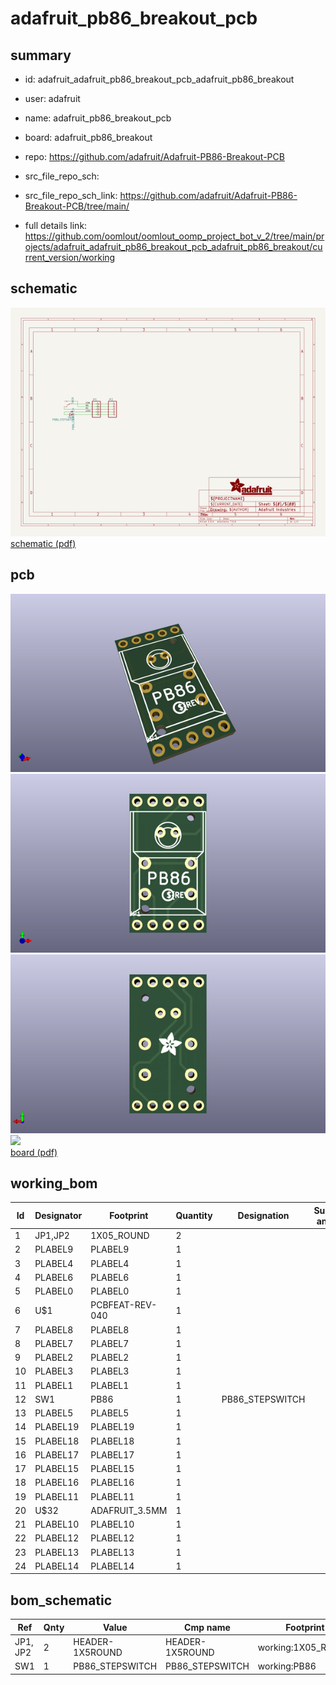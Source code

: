 # adafruit_pb86_breakout_pcb
 
## summary 
* id: adafruit_adafruit_pb86_breakout_pcb_adafruit_pb86_breakout
* user: adafruit
* name: adafruit_pb86_breakout_pcb
* board: adafruit_pb86_breakout
* repo: https://github.com/adafruit/Adafruit-PB86-Breakout-PCB



* src_file_repo_sch: 
* src_file_repo_sch_link: https://github.com/adafruit/Adafruit-PB86-Breakout-PCB/tree/main/
* full details link: https://github.com/oomlout/oomlout_oomp_project_bot_v_2/tree/main/projects/adafruit_adafruit_pb86_breakout_pcb_adafruit_pb86_breakout/current_version/working  

## schematic  
![](working_schematic_600.png)  
[schematic (pdf)](working_schematic.pdf)  

## pcb  
![](working_3d_600.png) 
![](working_3d_front_600.png)  
![](working_3d_back_600.png)  
![](working_600.png)  
[board (pdf)](working.pdf)  

## working_bom
| Id | Designator | Footprint | Quantity | Designation | Supplier and ref |  | None | 
| --- | --- | --- | --- | --- | --- | --- | --- | 
| 1 | JP1,JP2 | 1X05_ROUND | 2 |  |  |  | [''] | 
| 2 | PLABEL9 | PLABEL9 | 1 |  |  |  | [''] | 
| 3 | PLABEL4 | PLABEL4 | 1 |  |  |  | [''] | 
| 4 | PLABEL6 | PLABEL6 | 1 |  |  |  | [''] | 
| 5 | PLABEL0 | PLABEL0 | 1 |  |  |  | [''] | 
| 6 | U$1 | PCBFEAT-REV-040 | 1 |  |  |  | [''] | 
| 7 | PLABEL8 | PLABEL8 | 1 |  |  |  | [''] | 
| 8 | PLABEL7 | PLABEL7 | 1 |  |  |  | [''] | 
| 9 | PLABEL2 | PLABEL2 | 1 |  |  |  | [''] | 
| 10 | PLABEL3 | PLABEL3 | 1 |  |  |  | [''] | 
| 11 | PLABEL1 | PLABEL1 | 1 |  |  |  | [''] | 
| 12 | SW1 | PB86 | 1 | PB86_STEPSWITCH |  |  | [''] | 
| 13 | PLABEL5 | PLABEL5 | 1 |  |  |  | [''] | 
| 14 | PLABEL19 | PLABEL19 | 1 |  |  |  | [''] | 
| 15 | PLABEL18 | PLABEL18 | 1 |  |  |  | [''] | 
| 16 | PLABEL17 | PLABEL17 | 1 |  |  |  | [''] | 
| 17 | PLABEL15 | PLABEL15 | 1 |  |  |  | [''] | 
| 18 | PLABEL16 | PLABEL16 | 1 |  |  |  | [''] | 
| 19 | PLABEL11 | PLABEL11 | 1 |  |  |  | [''] | 
| 20 | U$32 | ADAFRUIT_3.5MM | 1 |  |  |  | [''] | 
| 21 | PLABEL10 | PLABEL10 | 1 |  |  |  | [''] | 
| 22 | PLABEL12 | PLABEL12 | 1 |  |  |  | [''] | 
| 23 | PLABEL13 | PLABEL13 | 1 |  |  |  | [''] | 
| 24 | PLABEL14 | PLABEL14 | 1 |  |  |  | [''] | 


## bom_schematic
| Ref | Qnty | Value | Cmp name | Footprint | Description | Vendor | DNP | 
| --- | --- | --- | --- | --- | --- | --- | --- | 
| JP1, JP2 | 2 | HEADER-1X5ROUND | HEADER-1X5ROUND | working:1X05_ROUND |  |  |  | 
| SW1 | 1 | PB86_STEPSWITCH | PB86_STEPSWITCH | working:PB86 |  |  |  | 



